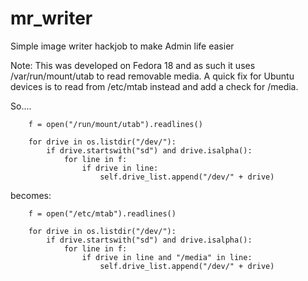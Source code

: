 mr_writer
=========

Simple image writer hackjob to make Admin life easier

Note: This was developed on Fedora 18 and as such it uses /var/run/mount/utab to read removable media. A quick fix for Ubuntu devices is to read from /etc/mtab instead and add a check for /media.

So....

        f = open("/run/mount/utab").readlines()
        
        for drive in os.listdir("/dev/"):
            if drive.startswith("sd") and drive.isalpha():
                for line in f:
                    if drive in line:
                        self.drive_list.append("/dev/" + drive)
                        
becomes:
                        
        f = open("/etc/mtab").readlines()
        
        for drive in os.listdir("/dev/"):
            if drive.startswith("sd") and drive.isalpha():
                for line in f:
                    if drive in line and "/media" in line:
                        self.drive_list.append("/dev/" + drive)
